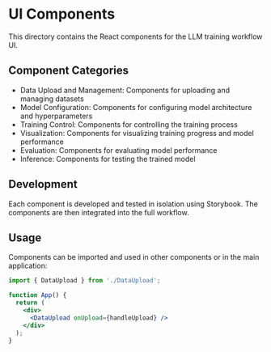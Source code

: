 # UI Components

This directory contains the React components for the LLM training workflow UI.

## Component Categories

- Data Upload and Management: Components for uploading and managing datasets
- Model Configuration: Components for configuring model architecture and hyperparameters
- Training Control: Components for controlling the training process
- Visualization: Components for visualizing training progress and model performance
- Evaluation: Components for evaluating model performance
- Inference: Components for testing the trained model

## Development

Each component is developed and tested in isolation using Storybook. The components are then integrated into the full workflow.

## Usage

Components can be imported and used in other components or in the main application:

```jsx
import { DataUpload } from './DataUpload';

function App() {
  return (
    <div>
      <DataUpload onUpload={handleUpload} />
    </div>
  );
}
``` 
